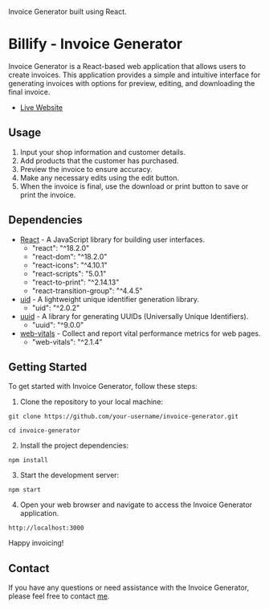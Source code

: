 
 Invoice Generator built using React.  

# Billify - Invoice Generator

Invoice Generator is a React-based web application that allows users to create invoices. 
This application provides a simple and intuitive interface for generating invoices with options for preview, editing, and downloading the final invoice.

- [Live Website](https://billify-invoice-generator.netlify.app/)

## Usage

1. Input your shop information and customer details.
2. Add products that the customer has purchased.
3. Preview the invoice to ensure accuracy.
4. Make any necessary edits using the edit button.
5. When the invoice is final, use the download or print button to save or print the invoice.

## Dependencies

- [React](https://reactjs.org/) - A JavaScript library for building user interfaces.
  - "react": "^18.2.0"
  - "react-dom": "^18.2.0"
  - "react-icons": "^4.10.1"
  - "react-scripts": "5.0.1"
  - "react-to-print": "^2.14.13"
  - "react-transition-group": "^4.4.5"
- [uid](https://www.npmjs.com/package/uid) - A lightweight unique identifier generation library.
  - "uid": "^2.0.2"
- [uuid](https://www.npmjs.com/package/uuid) - A library for generating UUIDs (Universally Unique Identifiers).
  - "uuid": "^9.0.0"
- [web-vitals](https://web.dev/vitals/) - Collect and report vital performance metrics for web pages.
  - "web-vitals": "^2.1.4"

## Getting Started

To get started with Invoice Generator, follow these steps:

1. Clone the repository to your local machine:
```
git clone https://github.com/your-username/invoice-generator.git
```
```
cd invoice-generator
```
2. Install the project dependencies:
```
npm install
```
3. Start the development server:
```
npm start
```
4. Open your web browser and navigate to access the Invoice Generator application.
```
http://localhost:3000
```
Happy invoicing!


## Contact
If you have any questions or need assistance with the Invoice Generator, please feel free to contact [me](mailto:0xyashanand@gmail.com).


